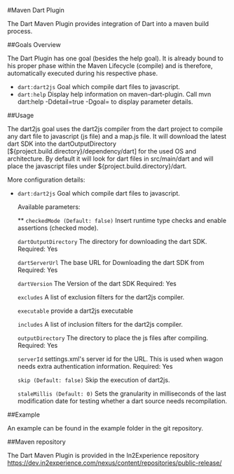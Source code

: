 #Maven Dart Plugin

The Dart Maven Plugin provides integration of Dart into a maven build process.

##Goals Overview

The Dart Plugin has one goal (besides the help goal). It is already bound to his proper phase within the Maven Lifecycle (compile) and is therefore, automatically executed during his respective phase.

* `dart:dart2js` Goal which compile dart files to javascript.
* `dart:help`  Display help information on maven-dart-plugin. Call mvn dart:help -Ddetail=true -Dgoal=<goal-name> to display parameter details.

##Usage

The dart2js goal uses the dart2js compiler from the dart project to compile any dart file to javascript (js file) and a map.js file. It will download the latest dart SDK into the dartOutputDirectory [${project.build.directory}/dependency/dart] for the used OS and architecture. By default it will look for dart files in src/main/dart and will place the javascript files under ${project.build.directory}/dart.

More configuration details:

* `dart:dart2js` Goal which compile dart files to javascript. 

	Available parameters:

    ** `checkedMode (Default: false)` Insert runtime type checks and enable assertions (checked mode).

    `dartOutputDirectory` The directory for downloading the dart SDK.
      Required: Yes

    `dartServerUrl` The base URL for Downloading the dart SDK from
      Required: Yes

    `dartVersion`  The Version of the dart SDK
      Required: Yes

    `excludes` A list of exclusion filters for the dart2js compiler.

    `executable` provide a dart2js executable

    `includes` A list of inclusion filters for the dart2js compiler.

    `outputDirectory` The directory to place the js files after compiling.
      Required: Yes

    `serverId` settings.xml's server id for the URL. This is used when wagon needs extra authentication information.
      Required: Yes

    `skip (Default: false)` Skip the execution of dart2js.

    `staleMillis (Default: 0)` Sets the granularity in milliseconds of the last modification date for testing whether a dart source needs recompilation.
    
##Example

An example can be found in the example folder in the git repository.

##Maven repository

The Dart Maven Plugin is provided in the In2Experience repository https://dev.in2experience.com/nexus/content/repositories/public-release/
